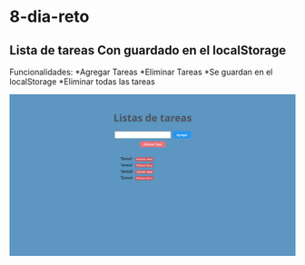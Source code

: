 # 8-dia-reto
Lista de tareas 
Con guardado en el localStorage
-----------------------------------------------------------------
Funcionalidades:
    *Agregar Tareas
    *Eliminar Tareas
    *Se guardan en el localStorage
    *Eliminar todas las tareas



![image alt](https://github.com/juanveprox/8-dia-reto/blob/9c6ce4b61563e4515d7e79f199dbc5122b8d58d4/Screenshot_25.png)
